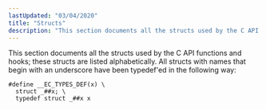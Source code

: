 ```yaml
---
lastUpdated: "03/04/2020"
title: "Structs"
description: "This section documents all the structs used by the C API functions and hooks these structs are listed alphabetically All structs with names that begin with an underscore have been typedef ed in the following way define EC TYPES DEF x struct x typedef struct x x Table of Contents..."
---
```


This section documents all the structs used by the C API functions and hooks; these structs are listed alphabetically. All structs with names that begin with an underscore have been typedef'ed in the following way:

```
#define __EC_TYPES_DEF(x) \
  struct _##x; \
  typedef struct _##x x
```

